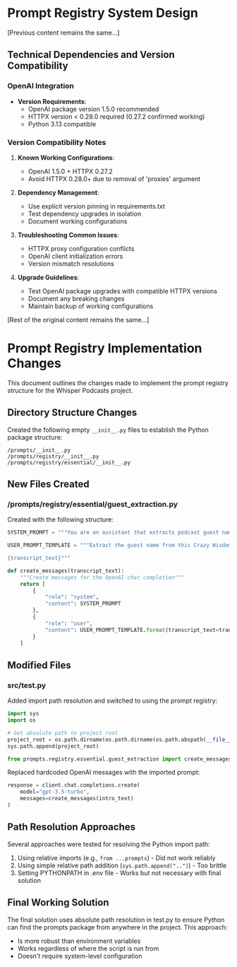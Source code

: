 # Prompt Registry System Design

[Previous content remains the same...]

## Technical Dependencies and Version Compatibility

### OpenAI Integration
- **Version Requirements**:
  - OpenAI package version 1.5.0 recommended
  - HTTPX version < 0.28.0 required (0.27.2 confirmed working)
  - Python 3.13 compatible

### Version Compatibility Notes
1. **Known Working Configurations**:
   - OpenAI 1.5.0 + HTTPX 0.27.2
   - Avoid HTTPX 0.28.0+ due to removal of 'proxies' argument

2. **Dependency Management**:
   - Use explicit version pinning in requirements.txt
   - Test dependency upgrades in isolation
   - Document working configurations

3. **Troubleshooting Common Issues**:
   - HTTPX proxy configuration conflicts
   - OpenAI client initialization errors
   - Version mismatch resolutions

4. **Upgrade Guidelines**:
   - Test OpenAI package upgrades with compatible HTTPX versions
   - Document any breaking changes
   - Maintain backup of working configurations

[Rest of the original content remains the same...]

# Prompt Registry Implementation Changes

This document outlines the changes made to implement the prompt registry structure for the Whisper Podcasts project.

## Directory Structure Changes

Created the following empty `__init__.py` files to establish the Python package structure:
```
/prompts/__init__.py
/prompts/registry/__init__.py
/prompts/registry/essential/__init__.py
```

## New Files Created

### /prompts/registry/essential/guest_extraction.py

Created with the following structure:
```python
SYSTEM_PROMPT = """You are an assistant that extracts podcast guest names from transcripts. The guest name is usually mentioned in the first few lines when the host introduces them."""

USER_PROMPT_TEMPLATE = """Extract the guest name from this Crazy Wisdom podcast transcript. Return only the guest's full name:

{transcript_text}"""

def create_messages(transcript_text):
    """Create messages for the OpenAI chat completion"""
    return [
        {
            "role": "system",
            "content": SYSTEM_PROMPT
        },
        {
            "role": "user",
            "content": USER_PROMPT_TEMPLATE.format(transcript_text=transcript_text)
        }
    ]
```

## Modified Files

### src/test.py

Added import path resolution and switched to using the prompt registry:
```python
import sys
import os

# Get absolute path to project root
project_root = os.path.dirname(os.path.dirname(os.path.abspath(__file__)))
sys.path.append(project_root)

from prompts.registry.essential.guest_extraction import create_messages
```

Replaced hardcoded OpenAI messages with the imported prompt:
```python
response = client.chat.completions.create(
    model="gpt-3.5-turbo",
    messages=create_messages(intro_text)
)
```

## Path Resolution Approaches

Several approaches were tested for resolving the Python import path:

1. Using relative imports (e.g., `from ...prompts`) - Did not work reliably
2. Using simple relative path addition (`sys.path.append("..")`) - Too brittle
3. Setting PYTHONPATH in .env file - Works but not necessary with final solution

## Final Working Solution

The final solution uses absolute path resolution in test.py to ensure Python can find the prompts package from anywhere in the project. This approach:
- Is more robust than environment variables
- Works regardless of where the script is run from
- Doesn't require system-level configuration
